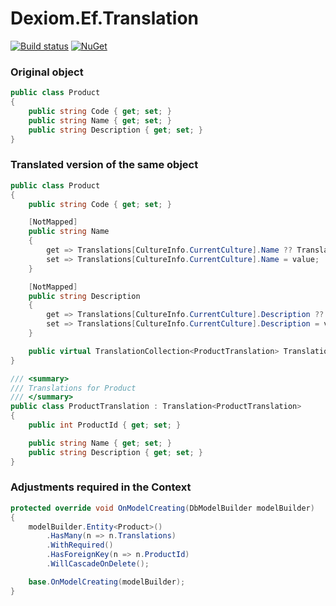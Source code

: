 # Dexiom.Ef.Translation
[![Build status](https://ci.appveyor.com/api/projects/status/85tnfk8noibp2t86/branch/master?svg=true)](https://ci.appveyor.com/project/jpare/dexiom-ef-translation/branch/master)
[![NuGet](https://img.shields.io/nuget/v/Dexiom.Ef.Translation.svg)](https://www.nuget.org/packages/Dexiom.Ef.Translation/)

### Original object
```cs
public class Product
{
    public string Code { get; set; }
    public string Name { get; set; }
    public string Description { get; set; }
}
```

### Translated version of the same object
```cs
public class Product
{
    public string Code { get; set; }

    [NotMapped]
    public string Name
    {
        get => Translations[CultureInfo.CurrentCulture].Name ?? Translations.FirstOrDefault()?.Name;
        set => Translations[CultureInfo.CurrentCulture].Name = value;
    }

    [NotMapped]
    public string Description
    {
        get => Translations[CultureInfo.CurrentCulture].Description ?? Translations.FirstOrDefault()?.Description;
        set => Translations[CultureInfo.CurrentCulture].Description = value;
    }

    public virtual TranslationCollection<ProductTranslation> Translations { get; set; } = new TranslationCollection<ProductTranslation>();
}

/// <summary>
/// Translations for Product
/// </summary>
public class ProductTranslation : Translation<ProductTranslation>
{
    public int ProductId { get; set; }

    public string Name { get; set; }
    public string Description { get; set; }
}
```

### Adjustments required in the Context
```cs
protected override void OnModelCreating(DbModelBuilder modelBuilder)
{
    modelBuilder.Entity<Product>()
        .HasMany(n => n.Translations)
        .WithRequired()
        .HasForeignKey(n => n.ProductId)
        .WillCascadeOnDelete();

    base.OnModelCreating(modelBuilder);
}
```
